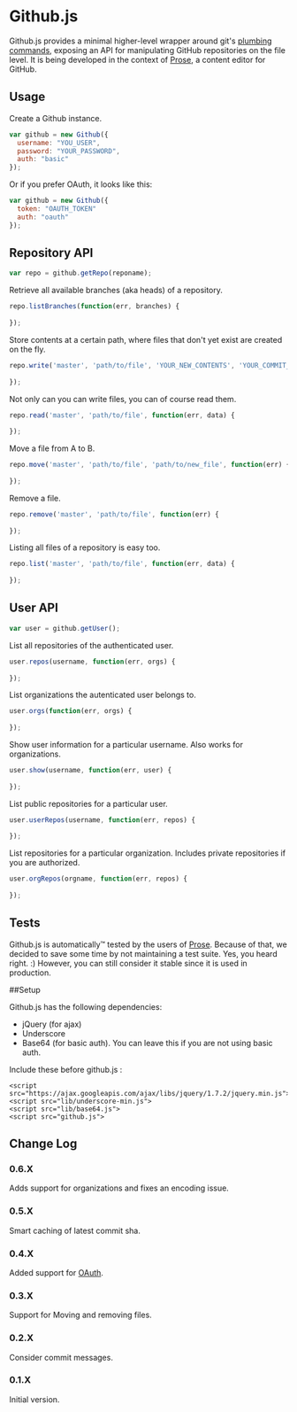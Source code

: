 # Github.js

Github.js provides a minimal higher-level wrapper around git's [plumbing commands](http://git-scm.com/book/en/Git-Internals-Plumbing-and-Porcelain), exposing an API for manipulating GitHub repositories on the file level. It is being developed in the context of [Prose](http://prose.io), a content editor for GitHub.

## Usage

Create a Github instance.

```js
var github = new Github({
  username: "YOU_USER",
  password: "YOUR_PASSWORD",
  auth: "basic"
});
```

Or if you prefer OAuth, it looks like this:

```js
var github = new Github({
  token: "OAUTH_TOKEN"
  auth: "oauth"
});
```

## Repository API


```js
var repo = github.getRepo(reponame);
```

Retrieve all available branches (aka heads) of a repository.

```js
repo.listBranches(function(err, branches) {
  
});
```

Store contents at a certain path, where files that don't yet exist are created on the fly.

```js
repo.write('master', 'path/to/file', 'YOUR_NEW_CONTENTS', 'YOUR_COMMIT_MESSAGE', function(err) {
  
});
```

Not only can you can write files, you can of course read them.

```js
repo.read('master', 'path/to/file', function(err, data) {
  
});
```

Move a file from A to B.

```js
repo.move('master', 'path/to/file', 'path/to/new_file', function(err) {
  
});
```

Remove a file.

```js
repo.remove('master', 'path/to/file', function(err) {
  
});
```

Listing all files of a repository is easy too.

```js
repo.list('master', 'path/to/file', function(err, data) {
  
});
```

## User API


```js
var user = github.getUser();
```

List all repositories of the authenticated user.

```js
user.repos(username, function(err, orgs) {
  
});
```

List organizations the autenticated user belongs to.

```js
user.orgs(function(err, orgs) {
  
});
```

Show user information for a particular username. Also works for organizations.

```js
user.show(username, function(err, user) {
  
});
```

List public repositories for a particular user.

```js
user.userRepos(username, function(err, repos) {
  
});
```

List repositories for a particular organization. Includes private repositories if you are authorized.

```js
user.orgRepos(orgname, function(err, repos) {
  
});
```

## Tests

Github.js is automatically™ tested by the users of [Prose](http://prose.io). Because of that, we decided to save some time by not maintaining a test suite. Yes, you heard right. :) However, you can still consider it stable since it is used in production.

##Setup

Github.js has the following dependencies:

- jQuery (for ajax)
- Underscore
- Base64 (for basic auth). You can leave this if you are not using basic auth.

Include these before github.js :

```
<script src="https://ajax.googleapis.com/ajax/libs/jquery/1.7.2/jquery.min.js">
<script src="lib/underscore-min.js">
<script src="lib/base64.js">
<script src="github.js">
```

## Change Log

### 0.6.X

Adds support for organizations and fixes an encoding issue.

### 0.5.X

Smart caching of latest commit sha. 

### 0.4.X

Added support for [OAuth](http://developer.github.com/v3/oauth/).

### 0.3.X

Support for Moving and removing files.

### 0.2.X

Consider commit messages.

### 0.1.X

Initial version.